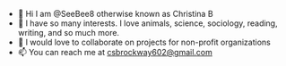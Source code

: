 - 👋 Hi I am @SeeBee8 otherwise known as Christina B
- 👀 I have so many interests.  I love animals, science, sociology, reading, writing, and so much more.
- 💞️ I would love to collaborate on projects for non-profit organizations
- 📫 You can reach me at csbrockway602@gmail.com
